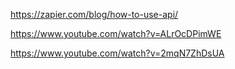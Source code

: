https://zapier.com/blog/how-to-use-api/

https://www.youtube.com/watch?v=ALrOcDPimWE

https://www.youtube.com/watch?v=2mqN7ZhDsUA